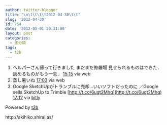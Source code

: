 ```yaml
---
author: twitter-blogger
title: "\n\t\t\t\t2012-04-30\t\t"
slug: '2012-04-30'
id: 754
date: '2012-05-01 20:31:00'
layout: post
categories:
  - 未分類
tags:
  - t2b
---
```


<div xmlns:georss="http://www.georss.org/georss">

1.  <span><span>ヘルパーさん帰って行きました まだまだ修羅場 見せられるものはできた．読めるものがもう一息．</span> <span>[<span>15:15</span>](http://twitter.com/o_ob/status/197147109470904321) <span>via web</span></span></span>
2.  <span><span>蒸し暑いね</span> <span>[<span>17:03</span>](http://twitter.com/o_ob/status/197174358995763201) <span>via web</span></span></span>
3.  <span><span>Google SketchUpがトランブルに売却…いいソフトだったのに ／Google sells SketchUp to Trimble [http://t.co/6ugt2Mhq](http://t.co/6ugt2Mhq)</span> <span>[<span>17:12</span>](http://twitter.com/o_ob/status/197176650641850368) <span>via [bitly](http://bit.ly)</span></span></span>

</div>

Powered by [t2b](http://t2b.utilz.jp/)

<div>http://akihiko.shirai.as/</div>